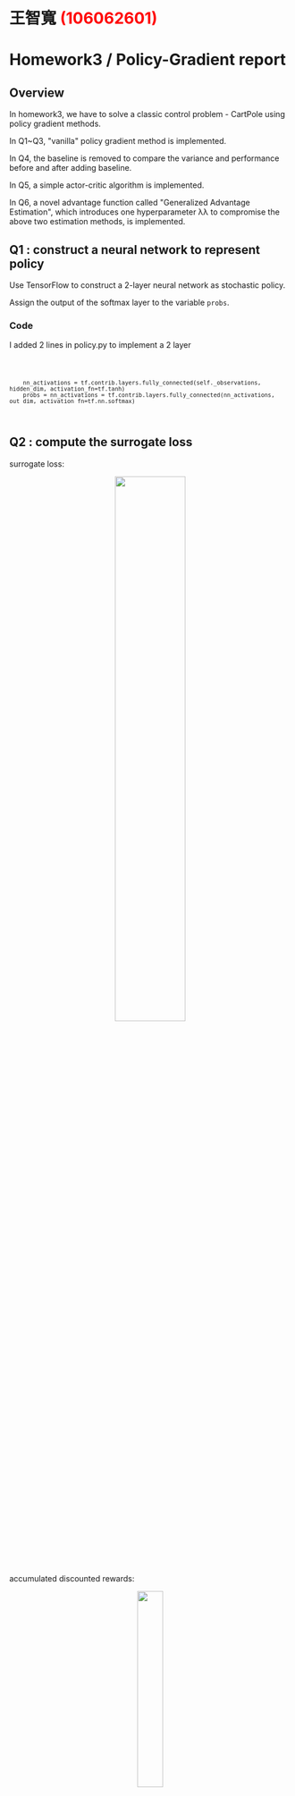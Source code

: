 # 王智寬 <span style="color:red">(106062601)</span>

# Homework3 / Policy-Gradient report

## Overview

In homework3, we have to solve a classic control problem - CartPole using policy gradient methods.

In Q1~Q3, "vanilla" policy gradient method is implemented.

In Q4, the baseline is removed to compare the variance and performance before and after adding baseline.

In Q5, a simple actor-critic algorithm is implemented.

In Q6, a novel advantage function called "Generalized Advantage Estimation", which introduces one hyperparameter λλ to compromise the above two estimation methods, is implemented.

## Q1 : construct a neural network to represent policy

Use TensorFlow to construct a 2-layer neural network as stochastic policy.

Assign the output of the softmax layer to the variable `probs`.

### Code 

I added 2 lines in policy.py to implement a 2 layer

<code>

        nn_activations = tf.contrib.layers.fully_connected(self._observations, hidden_dim, activation_fn=tf.tanh)
        probs = nn_activations = tf.contrib.layers.fully_connected(nn_activations, out_dim, activation_fn=tf.nn.softmax)

</code>

## Q2 : compute the surrogate loss

surrogate loss:

<p align="center"><img src="sur_loss.PNG" width=50%  height=50%/></p>

accumulated discounted rewards:

<p align="center"><img src="acc_dis_rewards.PNG" width=30%  height=30%/></p>

### Code

I added 1 line in policy.py to compute surrogate loss and assign it to variable `surr_loss`

<code>

    surr_loss = -tf.reduce_mean(log_prob * self._advantages)
    
</code>


## Q3 : Use baseline to reduce the variance of our gradient estimate

### Algorithm

With bias:

<p align="center"><img src="RL_loss.PNG" width=50%  height=50%/></p>

### Code

I added this line in Q3

<code>

    a = r - b

</code>

### Results

<code>

    Iteration 1: Average Return = 17.06
    Iteration 2: Average Return = 17.92
    Iteration 3: Average Return = 18.64
    Iteration 4: Average Return = 20.07
    Iteration 5: Average Return = 20.47
    Iteration 6: Average Return = 20.4
    Iteration 7: Average Return = 22.16
    Iteration 8: Average Return = 24.43
    Iteration 9: Average Return = 29.07
    Iteration 10: Average Return = 28.7
    Iteration 11: Average Return = 33.5
    Iteration 12: Average Return = 33.35
    Iteration 13: Average Return = 32.99
    Iteration 14: Average Return = 41.71
    Iteration 15: Average Return = 39.15
    Iteration 16: Average Return = 37.98
    Iteration 17: Average Return = 44.73
    Iteration 18: Average Return = 45.34
    Iteration 19: Average Return = 41.76
    Iteration 20: Average Return = 46.43
    Iteration 21: Average Return = 50.12
    Iteration 22: Average Return = 45.94
    Iteration 23: Average Return = 50.01
    Iteration 24: Average Return = 51.97
    Iteration 25: Average Return = 51.74
    Iteration 26: Average Return = 50.87
    Iteration 27: Average Return = 49.55
    Iteration 28: Average Return = 54.69
    Iteration 29: Average Return = 58.53
    Iteration 30: Average Return = 57.18
    Iteration 31: Average Return = 56.81
    Iteration 32: Average Return = 59.42
    Iteration 33: Average Return = 59.57
    Iteration 34: Average Return = 61.18
    Iteration 35: Average Return = 59.9
    Iteration 36: Average Return = 59.44
    Iteration 37: Average Return = 62.48
    Iteration 38: Average Return = 60.67
    Iteration 39: Average Return = 66.51
    Iteration 40: Average Return = 69.11
    Iteration 41: Average Return = 68.53
    Iteration 42: Average Return = 70.65
    Iteration 43: Average Return = 76.02
    Iteration 44: Average Return = 71.7
    Iteration 45: Average Return = 76.81
    Iteration 46: Average Return = 77.07
    Iteration 47: Average Return = 81.04
    Iteration 48: Average Return = 79.51
    Iteration 49: Average Return = 89.55
    Iteration 50: Average Return = 84.16
    Iteration 51: Average Return = 80.47
    Iteration 52: Average Return = 81.92
    Iteration 53: Average Return = 96.41
    Iteration 54: Average Return = 93.95
    Iteration 55: Average Return = 105.44
    Iteration 56: Average Return = 116.1
    Iteration 57: Average Return = 127.03
    Iteration 58: Average Return = 139.76
    Iteration 59: Average Return = 145.1
    Iteration 60: Average Return = 151.33
    Iteration 61: Average Return = 151.18
    Iteration 62: Average Return = 149.69
    Iteration 63: Average Return = 144.09
    Iteration 64: Average Return = 150.62
    Iteration 65: Average Return = 153.24
    Iteration 66: Average Return = 150.23
    Iteration 67: Average Return = 149.7
    Iteration 68: Average Return = 151.39
    Iteration 69: Average Return = 156.74
    Iteration 70: Average Return = 163.05
    Iteration 71: Average Return = 153.86
    Iteration 72: Average Return = 164.18
    Iteration 73: Average Return = 170.84
    Iteration 74: Average Return = 175.38
    Iteration 75: Average Return = 174.19
    Iteration 76: Average Return = 176.05
    Iteration 77: Average Return = 178.08
    Iteration 78: Average Return = 189.99
    Iteration 79: Average Return = 186.79
    Iteration 80: Average Return = 187.76
    Iteration 81: Average Return = 184.48
    Iteration 82: Average Return = 188.09
    Iteration 83: Average Return = 187.13
    Iteration 84: Average Return = 187.66
    Iteration 85: Average Return = 187.55
    Iteration 86: Average Return = 188.4
    Iteration 87: Average Return = 188.04
    Iteration 88: Average Return = 193.78
    Iteration 89: Average Return = 191.37
    Iteration 90: Average Return = 193.02
    Iteration 91: Average Return = 190.74
    Iteration 92: Average Return = 192.85
    Iteration 93: Average Return = 191.42
    Iteration 94: Average Return = 194.49
    Iteration 95: Average Return = 193.93
    Iteration 96: Average Return = 192.41
    Iteration 97: Average Return = 194.62
    Iteration 98: Average Return = 196.16
    Solve at 98 iterations, which equals 9800 episodes.

</code>

<p align="center"><img src="q3_result.PNG" width=80%  height=80%/></p>

## Q4 : remove the baseline

### Algorithm

After remove the baseline, we can find that the avg_return_list in each iteration between Q3 and Q4 are almost the same.

This mean the baseline won't introduce bias. But why?

The reason is pretty straightforeward when we take a closer look at the formula : ∇θJ(θ)=E{∇θlogpθ(τ)(r(τ)−b)}.

Since differentiating ∫Tpθ(τ)dτ=1 implies that ∫T∇θpθ(τ)dτ=0 , this baseline does not introduce bias in the gradient.

But the baseline can reduce the variance of the gradient estimator.

(Check the original paper for more details : https://dl.acm.org/citation.cfm?id=2074022.2074088 )

### Code

run the code below

<code>

    sess.run(tf.global_variables_initializer())
    baseline = None
    po = PolicyOptimizer(env, policy, baseline, n_iter, n_episode, path_length,
                         discount_rate)

    # Train the policy optimizer
    loss_list, avg_return_list = po.train()
    util.plot_curve(loss_list, "loss")
    util.plot_curve(avg_return_list, "average return")

</code>

### Results

<code>

    Iteration 1: Average Return = 25.87
    Iteration 2: Average Return = 28.69
    Iteration 3: Average Return = 31.22
    Iteration 4: Average Return = 35.47
    Iteration 5: Average Return = 37.35
    Iteration 6: Average Return = 40.82
    Iteration 7: Average Return = 42.55
    Iteration 8: Average Return = 43.56
    Iteration 9: Average Return = 48.63
    Iteration 10: Average Return = 49.34
    Iteration 11: Average Return = 52.19
    Iteration 12: Average Return = 51.97
    Iteration 13: Average Return = 52.65
    Iteration 14: Average Return = 54.2
    Iteration 15: Average Return = 55.14
    Iteration 16: Average Return = 58.27
    Iteration 17: Average Return = 57.77
    Iteration 18: Average Return = 61.75
    Iteration 19: Average Return = 65.37
    Iteration 20: Average Return = 69.38
    Iteration 21: Average Return = 68.24
    Iteration 22: Average Return = 71.86
    Iteration 23: Average Return = 72.53
    Iteration 24: Average Return = 77.66
    Iteration 25: Average Return = 77.88
    Iteration 26: Average Return = 84.64
    Iteration 27: Average Return = 79.87
    Iteration 28: Average Return = 92.95
    Iteration 29: Average Return = 92.59
    Iteration 30: Average Return = 97.47
    Iteration 31: Average Return = 107.8
    Iteration 32: Average Return = 111.51
    Iteration 33: Average Return = 118.09
    Iteration 34: Average Return = 129.2
    Iteration 35: Average Return = 142.39
    Iteration 36: Average Return = 149.61
    Iteration 37: Average Return = 153.06
    Iteration 38: Average Return = 159.52
    Iteration 39: Average Return = 163.86
    Iteration 40: Average Return = 169.36
    Iteration 41: Average Return = 167.43
    Iteration 42: Average Return = 164.7
    Iteration 43: Average Return = 161.29
    Iteration 44: Average Return = 169.73
    Iteration 45: Average Return = 168.27
    Iteration 46: Average Return = 172.69
    Iteration 47: Average Return = 161.03
    Iteration 48: Average Return = 173.16
    Iteration 49: Average Return = 176.56
    Iteration 50: Average Return = 176.47
    Iteration 51: Average Return = 174.28
    Iteration 52: Average Return = 180.31
    Iteration 53: Average Return = 181.61
    Iteration 54: Average Return = 171.02
    Iteration 55: Average Return = 171.95
    Iteration 56: Average Return = 180.18
    Iteration 57: Average Return = 176.25
    Iteration 58: Average Return = 181.77
    Iteration 59: Average Return = 175.05
    Iteration 60: Average Return = 185.87
    Iteration 61: Average Return = 182.08
    Iteration 62: Average Return = 186.45
    Iteration 63: Average Return = 188.27
    Iteration 64: Average Return = 187.5
    Iteration 65: Average Return = 189.23
    Iteration 66: Average Return = 190.73
    Iteration 67: Average Return = 192.06
    Iteration 68: Average Return = 193.9
    Iteration 69: Average Return = 191.17
    Iteration 70: Average Return = 195.92
    Solve at 70 iterations, which equals 7000 episodes.


</code>

<p align="center"><img src="q4_result.PNG" width=80%  height=80%/></p>

## Q5 : Actor-Critic algorithm (with bootstrapping)

### Algorithm

### Code

<code>

    def discount_bootstrap(x, discount_rate, b):
      rolled_b = np.roll(b,len(x)-1)
      rolled_b[-1] = rolled_b[-2]
      y = x + (discount_rate*rolled_b)
      return y

</code>

### Results

After Average Return arrived 160, there won't be significant improvments.


## Q6 : Generalized Advantage Estimation

### Algorithm

Assume that :

<p align="center"><img src="general1.PNG" width=50%  height=50%/></p>

then Generalized advantage estimator is defined as:

<p align="center"><img src="general2.PNG" width=50%  height=50%/></p>


### Code

<code>

    a = util.discount(_a, self.discount_rate * LAMBDA)

</code>

### Results

<code>

    Iteration 1: Average Return = 16.19
    Iteration 2: Average Return = 17.73
    Iteration 3: Average Return = 17.27
    Iteration 4: Average Return = 17.58
    Iteration 5: Average Return = 20.88
    Iteration 6: Average Return = 23.24
    Iteration 7: Average Return = 23.86
    Iteration 8: Average Return = 26.7
    Iteration 9: Average Return = 26.18
    Iteration 10: Average Return = 29.01
    Iteration 11: Average Return = 26.02
    Iteration 12: Average Return = 29.3
    Iteration 13: Average Return = 28.73
    Iteration 14: Average Return = 30.3
    Iteration 15: Average Return = 30.53
    Iteration 16: Average Return = 34.96
    Iteration 17: Average Return = 33.23
    Iteration 18: Average Return = 37.78
    Iteration 19: Average Return = 36.09
    Iteration 20: Average Return = 36.46
    Iteration 21: Average Return = 38.88
    Iteration 22: Average Return = 42.47
    Iteration 23: Average Return = 42.28
    Iteration 24: Average Return = 44.32
    Iteration 25: Average Return = 40.45
    Iteration 26: Average Return = 45.03
    Iteration 27: Average Return = 45.86
    Iteration 28: Average Return = 48.52
    Iteration 29: Average Return = 45.22
    Iteration 30: Average Return = 43.18
    Iteration 31: Average Return = 52.26
    Iteration 32: Average Return = 45.94
    Iteration 33: Average Return = 50.13
    Iteration 34: Average Return = 47.33
    Iteration 35: Average Return = 49.9
    Iteration 36: Average Return = 49.69
    Iteration 37: Average Return = 56.32
    Iteration 38: Average Return = 56.39
    Iteration 39: Average Return = 62.19
    Iteration 40: Average Return = 67.95
    Iteration 41: Average Return = 58.83
    Iteration 42: Average Return = 68.92
    Iteration 43: Average Return = 66.6
    Iteration 44: Average Return = 75.6
    Iteration 45: Average Return = 75.51
    Iteration 46: Average Return = 80.57
    Iteration 47: Average Return = 84.87
    Iteration 48: Average Return = 97.23
    Iteration 49: Average Return = 102.49
    Iteration 50: Average Return = 102.52
    Iteration 51: Average Return = 107.92
    Iteration 52: Average Return = 109.87
    Iteration 53: Average Return = 113.68
    Iteration 54: Average Return = 110.35
    Iteration 55: Average Return = 117.75
    Iteration 56: Average Return = 116.95
    Iteration 57: Average Return = 136.77
    Iteration 58: Average Return = 139.09
    Iteration 59: Average Return = 146.33
    Iteration 60: Average Return = 145.49
    Iteration 61: Average Return = 156.35
    Iteration 62: Average Return = 165.03
    Iteration 63: Average Return = 160.31
    Iteration 64: Average Return = 163.36
    Iteration 65: Average Return = 158.8
    Iteration 66: Average Return = 166.69
    Iteration 67: Average Return = 166.13
    Iteration 68: Average Return = 161.82
    Iteration 69: Average Return = 164.79
    Iteration 70: Average Return = 168.67
    Iteration 71: Average Return = 166.36
    Iteration 72: Average Return = 173.77
    Iteration 73: Average Return = 169.98
    Iteration 74: Average Return = 178.94
    Iteration 75: Average Return = 177.29
    Iteration 76: Average Return = 181.56
    Iteration 77: Average Return = 177.45
    Iteration 78: Average Return = 183.33
    Iteration 79: Average Return = 187.7
    Iteration 80: Average Return = 187.14
    Iteration 81: Average Return = 186.96
    Iteration 82: Average Return = 187.25
    Iteration 83: Average Return = 189.8
    Iteration 84: Average Return = 193.15
    Iteration 85: Average Return = 186.46
    Iteration 86: Average Return = 190.7
    Iteration 87: Average Return = 193.14
    Iteration 88: Average Return = 190.15
    Iteration 89: Average Return = 192.15
    Iteration 90: Average Return = 192.53
    Iteration 91: Average Return = 195.51
    Solve at 91 iterations, which equals 9100 episodes.

</code>

<p align="center"><img src="q6_result.PNG" width=80%  height=80%/></p>
